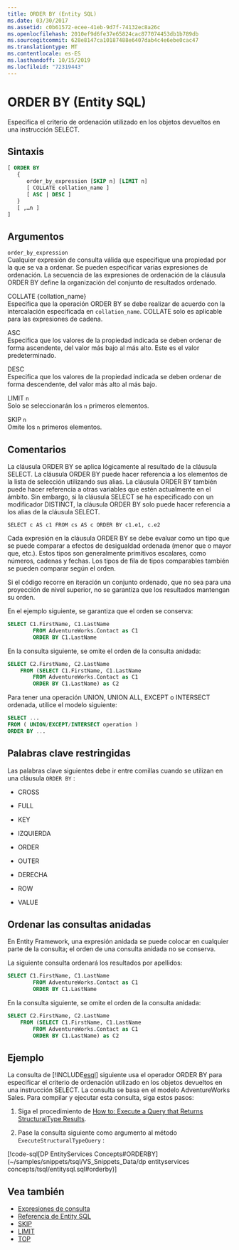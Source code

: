 ```yaml
---
title: ORDER BY (Entity SQL)
ms.date: 03/30/2017
ms.assetid: c0b61572-ecee-41eb-9d7f-74132ec8a26c
ms.openlocfilehash: 2010ef9d6fe37e65824cac877074453db1b789db
ms.sourcegitcommit: 628e8147ca10187488e6407dab4c4e6ebe0cac47
ms.translationtype: MT
ms.contentlocale: es-ES
ms.lasthandoff: 10/15/2019
ms.locfileid: "72319443"
---
```

# <a name="order-by-entity-sql"></a>ORDER BY (Entity SQL)
Especifica el criterio de ordenación utilizado en los objetos devueltos en una instrucción SELECT.  
  
## <a name="syntax"></a>Sintaxis  
  
```sql  
[ ORDER BY   
   {  
      order_by_expression [SKIP n] [LIMIT n]  
      [ COLLATE collation_name ]  
      [ ASC | DESC ]  
   }  
   [ ,…n ]   
]  
```  
  
## <a name="arguments"></a>Argumentos  
 `order_by_expression`  
 Cualquier expresión de consulta válida que especifique una propiedad por la que se va a ordenar. Se pueden especificar varias expresiones de ordenación. La secuencia de las expresiones de ordenación de la cláusula ORDER BY define la organización del conjunto de resultados ordenado.  
  
 COLLATE {collation_name}  
 Especifica que la operación ORDER BY se debe realizar de acuerdo con la intercalación especificada en `collation_name`. COLLATE solo es aplicable para las expresiones de cadena.  
  
 ASC  
 Especifica que los valores de la propiedad indicada se deben ordenar de forma ascendente, del valor más bajo al más alto. Este es el valor predeterminado.  
  
 DESC  
 Especifica que los valores de la propiedad indicada se deben ordenar de forma descendente, del valor más alto al más bajo.  
  
 LIMIT `n`  
 Solo se seleccionarán los `n` primeros elementos.  
  
 SKIP `n`  
 Omite los `n` primeros elementos.  
  
## <a name="remarks"></a>Comentarios  
 La cláusula ORDER BY se aplica lógicamente al resultado de la cláusula SELECT. La cláusula ORDER BY puede hacer referencia a los elementos de la lista de selección utilizando sus alias. La cláusula ORDER BY también puede hacer referencia a otras variables que estén actualmente en el ámbito. Sin embargo, si la cláusula SELECT se ha especificado con un modificador DISTINCT, la cláusula ORDER BY solo puede hacer referencia a los alias de la cláusula SELECT.  
  
 `SELECT c AS c1 FROM cs AS c ORDER BY c1.e1, c.e2`  
  
 Cada expresión en la cláusula ORDER BY se debe evaluar como un tipo que se puede comparar a efectos de desigualdad ordenada (menor que o mayor que, etc.). Estos tipos son generalmente primitivos escalares, como números, cadenas y fechas. Los tipos de fila de tipos comparables también se pueden comparar según el orden.  
  
 Si el código recorre en iteración un conjunto ordenado, que no sea para una proyección de nivel superior, no se garantiza que los resultados mantengan su orden.  

En el ejemplo siguiente, se garantiza que el orden se conserva:

```sql  
SELECT C1.FirstName, C1.LastName  
        FROM AdventureWorks.Contact as C1  
        ORDER BY C1.LastName  
```  

En la consulta siguiente, se omite el orden de la consulta anidada:  

```sql  
SELECT C2.FirstName, C2.LastName  
    FROM (SELECT C1.FirstName, C1.LastName  
        FROM AdventureWorks.Contact as C1  
        ORDER BY C1.LastName) as C2  
```  
  
 Para tener una operación UNION, UNION ALL, EXCEPT o INTERSECT ordenada, utilice el modelo siguiente:  
  
```sql  
SELECT ...  
FROM ( UNION/EXCEPT/INTERSECT operation )  
ORDER BY ...  
```  
  
## <a name="restricted-keywords"></a>Palabras clave restringidas  
 Las palabras clave siguientes debe ir entre comillas cuando se utilizan en una cláusula `ORDER BY` :  
  
- CROSS  
  
- FULL  
  
- KEY  
  
- IZQUIERDA  
  
- ORDER  
  
- OUTER  
  
- DERECHA  
  
- ROW  
  
- VALUE  
  
## <a name="ordering-nested-queries"></a>Ordenar las consultas anidadas  
 En Entity Framework, una expresión anidada se puede colocar en cualquier parte de la consulta; el orden de una consulta anidada no se conserva.  

La siguiente consulta ordenará los resultados por apellidos:  

```sql  
SELECT C1.FirstName, C1.LastName  
        FROM AdventureWorks.Contact as C1  
        ORDER BY C1.LastName  
```  

En la consulta siguiente, se omite el orden de la consulta anidada:  

```sql  
SELECT C2.FirstName, C2.LastName  
    FROM (SELECT C1.FirstName, C1.LastName  
        FROM AdventureWorks.Contact as C1  
        ORDER BY C1.LastName) as C2  
```  
  
## <a name="example"></a>Ejemplo  
 La consulta de [!INCLUDE[esql](../../../../../../includes/esql-md.md)] siguiente usa el operador ORDER BY para especificar el criterio de ordenación utilizado en los objetos devueltos en una instrucción SELECT. La consulta se basa en el modelo AdventureWorks Sales. Para compilar y ejecutar esta consulta, siga estos pasos:  
  
1. Siga el procedimiento de [How to: Execute a Query that Returns StructuralType Results](../how-to-execute-a-query-that-returns-structuraltype-results.md).  
  
2. Pase la consulta siguiente como argumento al método `ExecuteStructuralTypeQuery` :  
  
 [!code-sql[DP EntityServices Concepts#ORDERBY](~/samples/snippets/tsql/VS_Snippets_Data/dp entityservices concepts/tsql/entitysql.sql#orderby)]  
  
## <a name="see-also"></a>Vea también

- [Expresiones de consulta](query-expressions-entity-sql.md)
- [Referencia de Entity SQL](entity-sql-reference.md)
- [SKIP](skip-entity-sql.md)
- [LIMIT](limit-entity-sql.md)
- [TOP](top-entity-sql.md)
